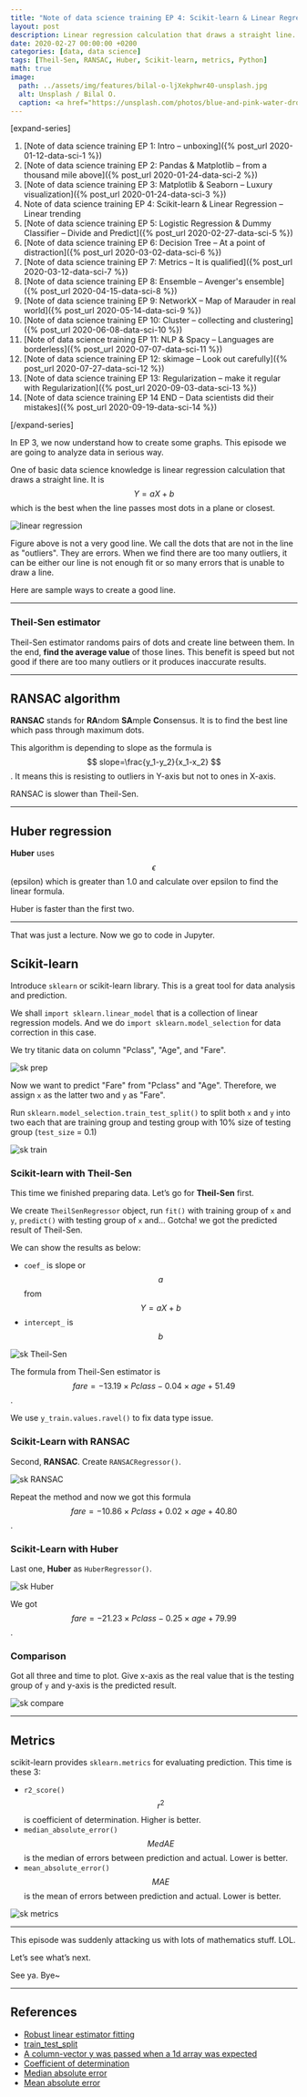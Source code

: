 ```yaml
---
title: "Note of data science training EP 4: Scikit-learn & Linear Regression – Linear trending"
layout: post
description: Linear regression calculation that draws a straight line.
date: 2020-02-27 00:00:00 +0200
categories: [data, data science]
tags: [Theil-Sen, RANSAC, Huber, Scikit-learn, metrics, Python]
math: true
image:
  path: ../assets/img/features/bilal-o-ljXekphwr40-unsplash.jpg
  alt: Unsplash / Bilal O.
  caption: <a href="https://unsplash.com/photos/blue-and-pink-water-droplets-ljXekphwr40">Unsplash / Bilal O.</a>
---
```


[expand-series]

  1. [Note of data science training EP 1: Intro – unboxing]({% post_url 2020-01-12-data-sci-1 %})
  1. [Note of data science training EP 2: Pandas & Matplotlib – from a thousand mile above]({% post_url 2020-01-24-data-sci-2 %})
  1. [Note of data science training EP 3: Matplotlib & Seaborn – Luxury visualization]({% post_url 2020-01-24-data-sci-3 %})
  1. Note of data science training EP 4: Scikit-learn & Linear Regression – Linear trending
  1. [Note of data science training EP 5: Logistic Regression & Dummy Classifier – Divide and Predict]({% post_url 2020-02-27-data-sci-5 %})
  1. [Note of data science training EP 6: Decision Tree – At a point of distraction]({% post_url 2020-03-02-data-sci-6 %})
  1. [Note of data science training EP 7: Metrics – It is qualified]({% post_url 2020-03-12-data-sci-7 %})
  1. [Note of data science training EP 8: Ensemble – Avenger's ensemble]({% post_url 2020-04-15-data-sci-8 %})
  1. [Note of data science training EP 9: NetworkX – Map of Marauder in real world]({% post_url 2020-05-14-data-sci-9 %})
  1. [Note of data science training EP 10: Cluster – collecting and clustering]({% post_url 2020-06-08-data-sci-10 %})
  1. [Note of data science training EP 11: NLP & Spacy – Languages are borderless]({% post_url 2020-07-07-data-sci-11 %})
  1. [Note of data science training EP 12: skimage – Look out carefully]({% post_url 2020-07-27-data-sci-12 %})
  1. [Note of data science training EP 13: Regularization – make it regular with Regularization]({% post_url 2020-09-03-data-sci-13 %})
  1. [Note of data science training EP 14 END – Data scientists did their mistakes]({% post_url 2020-09-19-data-sci-14 %})

[/expand-series]

In EP 3, we now understand how to create some graphs. This episode we are going to analyze data in serious way.

One of basic data science knowledge is linear regression calculation that draws a straight line. It is $$ Y = aX + b $$ which is the best when the line passes most dots in a plane or closest.

![linear regression](https://bluebirzdotnet.s3.ap-southeast-1.amazonaws.com/note-data-science-eps/ep-04/line01.png)

Figure above is not a very good line. We call the dots that are not in the line as "outliers". They are errors. When we find there are too many outliers, it can be either our line is not enough fit or so many errors that is unable to draw a line.

Here are sample ways to create a good line.

---

### Theil-Sen estimator

Theil-Sen estimator randoms pairs of dots and create line between them. In the end, **find the average value** of those lines. This benefit is speed but not good if there are too many outliers or it produces inaccurate results.

---

## RANSAC algorithm

**RANSAC** stands for **RA**ndom **SA**mple **C**onsensus. It is to find the best line which pass through maximum dots.

This algorithm is depending to slope as the formula is $$ slope=\frac{y_1-y_2}{x_1-x_2} $$. It means this is resisting to outliers in Y-axis but not to ones in X-axis.

RANSAC is slower than Theil-Sen.

---

## Huber regression

**Huber** uses $$\epsilon$$ (epsilon) which is greater than 1.0 and calculate over epsilon to find the linear formula.

Huber is faster than the first two.

---

That was just a lecture. Now we go to code in Jupyter.

## Scikit-learn

Introduce `sklearn` or scikit-learn library. This is a great tool for data analysis and prediction.

We shall `import sklearn.linear_model` that is a collection of linear regression models. And we do `import sklearn.model_selection` for data correction in this case.

We try titanic data on column "Pclass", "Age", and "Fare".

![sk prep](https://bluebirzdotnet.s3.ap-southeast-1.amazonaws.com/note-data-science-eps/ep-04/Screen-Shot-2020-02-23-at-23.24.12.png)

Now we want to predict "Fare" from "Pclass" and "Age". Therefore, we assign `x` as the latter two and `y` as "Fare".

Run `sklearn.model_selection.train_test_split()` to split both `x` and `y` into two each that are training group and testing group with 10% size of testing group (`test_size` = 0.1)

![sk train](https://bluebirzdotnet.s3.ap-southeast-1.amazonaws.com/note-data-science-eps/ep-04/Screen-Shot-2020-02-23-at-23.24.20.png)

### Scikit-learn with Theil-Sen

This time we finished preparing data. Let’s go for **Theil-Sen** first.

We create `TheilSenRegressor` object, run `fit()` with training group of `x` and `y`, `predict()` with testing group of `x` and… Gotcha! we got the predicted result of Theil-Sen.

We can show the results as below:

- `coef_` is slope or $$a$$ from $$Y = aX + b$$
- `intercept_` is $$b$$

![sk Theil-Sen](https://bluebirzdotnet.s3.ap-southeast-1.amazonaws.com/note-data-science-eps/ep-04/Screen-Shot-2020-02-23-at-23.24.28.png)

The formula from Theil-Sen estimator is $$fare=-13.19\times Pclass - 0.04\times age + 51.49$$.

We use `y_train.values.ravel()` to fix data type issue.

### Scikit-Learn with RANSAC

Second, **RANSAC**. Create `RANSACRegressor()`.

![sk RANSAC](https://bluebirzdotnet.s3.ap-southeast-1.amazonaws.com/note-data-science-eps/ep-04/Screen-Shot-2020-02-23-at-23.24.34.png)

Repeat the method and now we got this formula $$fare=-10.86\times Pclass + 0.02\times age + 40.80$$.

### Scikit-Learn with Huber

Last one, **Huber** as `HuberRegressor()`.

![sk Huber](https://bluebirzdotnet.s3.ap-southeast-1.amazonaws.com/note-data-science-eps/ep-04/Screen-Shot-2020-02-23-at-23.24.43.png)

We got $$fare=-21.23\times Pclass - 0.25\times age + 79.99$$.

### Comparison

Got all three and time to plot. Give x-axis as the real value that is the testing group of `y` and y-axis is the predicted result.

![sk compare](https://bluebirzdotnet.s3.ap-southeast-1.amazonaws.com/note-data-science-eps/ep-04/Screen-Shot-2020-02-23-at-23.24.55.png)

---

## Metrics

scikit-learn provides `sklearn.metrics` for evaluating prediction. This time is these 3:

- `r2_score()`  
  $$r^2$$ is coefficient of determination. Higher is better.
- `median_absolute_error()`  
  $$MedAE$$ is the median of errors between prediction and actual. Lower is better.
- `mean_absolute_error()`  
  $$MAE$$ is the mean of errors between prediction and actual. Lower is better.

![sk metrics](https://bluebirzdotnet.s3.ap-southeast-1.amazonaws.com/note-data-science-eps/ep-04/Screen-Shot-2020-02-23-at-23.46.23.png)

---

This episode was suddenly attacking us with lots of mathematics stuff. LOL.

Let’s see what’s next.

See ya. Bye~

---

## References

- [Robust linear estimator fitting](https://scikit-learn.org/stable/auto_examples/linear_model/plot_robust_fit.html)
- [train_test_split](https://scikit-learn.org/stable/modules/generated/sklearn.model_selection.train_test_split.html)
- [A column-vector y was passed when a 1d array was expected](https://stackoverflow.com/questions/34165731/a-column-vector-y-was-passed-when-a-1d-array-was-expected)
- [Coefficient of determination](https://en.wikipedia.org/wiki/Coefficient_of_determination)
- [Median absolute error](https://www.oreilly.com/library/view/machine-learning-for/9781786469878/9f44e711-deb6-42de-abbd-524832ad32cc.xhtml)
- [Mean absolute error](https://en.wikipedia.org/wiki/Mean_absolute_error)
